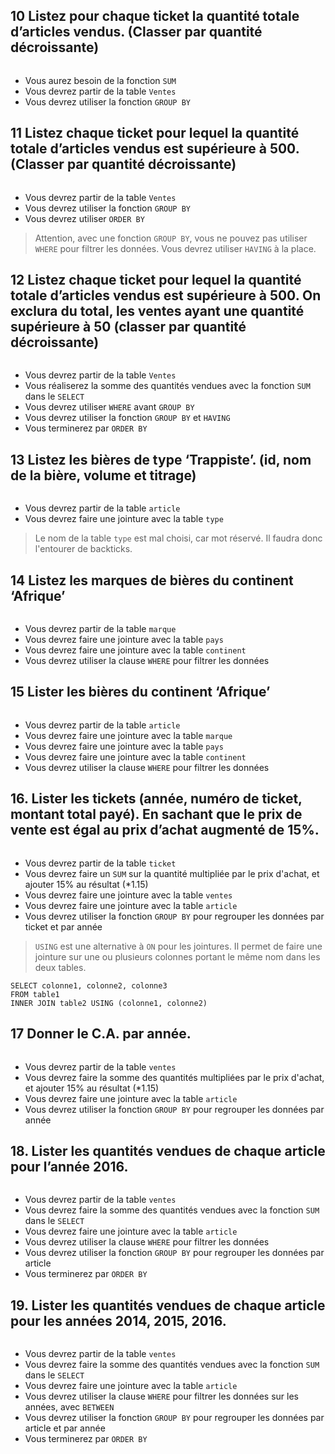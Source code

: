 ## 10 Listez pour chaque ticket la quantité totale d’articles vendus. (Classer par quantité décroissante)

```mysql

```

- Vous aurez besoin de la fonction `SUM`
- Vous devrez partir de la table `Ventes`
- Vous devrez utiliser la fonction `GROUP BY`



## 11 Listez chaque ticket pour lequel la quantité totale d’articles vendus est supérieure à 500. (Classer par quantité décroissante)

```mysql
```

- Vous devrez partir de la table `Ventes`
- Vous devrez utiliser la fonction `GROUP BY`
- Vous devrez utiliser `ORDER BY`

> Attention, avec une fonction `GROUP BY`, vous ne pouvez pas utiliser `WHERE` pour filtrer les données. Vous devrez utiliser `HAVING` à la place.

## 12 Listez chaque ticket pour lequel la quantité totale d’articles vendus est supérieure à 500. On exclura du total, les ventes ayant une quantité supérieure à 50 (classer par quantité décroissante)

```mysql
```

- Vous devrez partir de la table `Ventes`
- Vous réaliserez la somme des quantités vendues avec la fonction `SUM` dans le `SELECT`
- Vous devrez utiliser `WHERE` avant `GROUP BY`
- Vous devrez utiliser la fonction `GROUP BY` et `HAVING`
- Vous terminerez par `ORDER BY`

## 13 Listez les bières de type ‘Trappiste’. (id, nom de la bière, volume et titrage)

```mysql
```

- Vous devrez partir de la table `article`
- Vous devrez faire une jointure avec la table `type`

> Le nom de la table `type` est mal choisi, car mot réservé. Il faudra donc l'entourer de backticks.

## 14 Listez les marques de bières du continent ‘Afrique’

```mysql

```

- Vous devrez partir de la table `marque`
- Vous devrez faire une jointure avec la table `pays`
- Vous devrez faire une jointure avec la table `continent`
- Vous devrez utiliser la clause `WHERE` pour filtrer les données

## 15 Lister les bières du continent ‘Afrique’

```mysql
```

- Vous devrez partir de la table `article`
- Vous devrez faire une jointure avec la table `marque`
- Vous devrez faire une jointure avec la table `pays`
- Vous devrez faire une jointure avec la table `continent`
- Vous devrez utiliser la clause `WHERE` pour filtrer les données

## 16. Lister les tickets (année, numéro de ticket, montant total payé). En sachant que le prix de vente est égal au prix d’achat augmenté de 15%.

```mysql

```

- Vous devrez partir de la table `ticket`
- Vous devrez faire un `SUM` sur la quantité multipliée par le prix d'achat, et ajouter 15% au résultat (*1.15)
- Vous devrez faire une jointure avec la table `ventes`
- Vous devrez faire une jointure avec la table `article`
- Vous devrez utiliser la fonction `GROUP BY` pour regrouper les données par ticket et par année

> `USING` est une alternative à `ON` pour les jointures. Il permet de faire une jointure sur une ou plusieurs colonnes portant le même nom dans les deux tables.

```mysql
SELECT colonne1, colonne2, colonne3
FROM table1
INNER JOIN table2 USING (colonne1, colonne2)
```

## 17  Donner le C.A. par année.

```mysql
```

- Vous devrez partir de la table `ventes`
- Vous devrez faire la somme des quantités multipliées par le prix d'achat, et ajouter 15% au résultat (*1.15)
- Vous devrez faire une jointure avec la table `article`
- Vous devrez utiliser la fonction `GROUP BY` pour regrouper les données par année

## 18. Lister les quantités vendues de chaque article pour l’année 2016.

```mysql

```

- Vous devrez partir de la table `ventes`
- Vous devrez faire la somme des quantités vendues avec la fonction `SUM` dans le `SELECT`
- Vous devrez faire une jointure avec la table `article`
- Vous devrez utiliser la clause `WHERE` pour filtrer les données
- Vous devrez utiliser la fonction `GROUP BY` pour regrouper les données par article
- Vous terminerez par `ORDER BY`

## 19. Lister les quantités vendues de chaque article pour les années 2014, 2015, 2016.

```mysql

```

- Vous devrez partir de la table `ventes`
- Vous devrez faire la somme des quantités vendues avec la fonction `SUM` dans le `SELECT`
- Vous devrez faire une jointure avec la table `article`
- Vous devrez utiliser la clause `WHERE` pour filtrer les données sur les années, avec `BETWEEN`
- Vous devrez utiliser la fonction `GROUP BY` pour regrouper les données par article et par année
- Vous terminerez par `ORDER BY`
